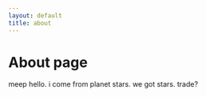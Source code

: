```yaml
---
layout: default
title: about
---
```

# About page

meep hello. i come from planet stars. we got stars. trade?
